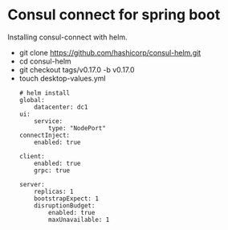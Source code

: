 # Consul connect for spring boot

Installing consul-connect with helm.

- git clone https://github.com/hashicorp/consul-helm.git
- cd consul-helm
- git checkout tags/v0.17.0 -b v0.17.0
- touch desktop-values.yml
    ```
    # helm install 
    global:
        datacenter: dc1
    ui:
        service:
            type: "NodePort"
    connectInject:
        enabled: true

    client:
        enabled: true
        grpc: true

    server:
        replicas: 1
        bootstrapExpect: 1
        disruptionBudget:
            enabled: true
            maxUnavailable: 1
    ```